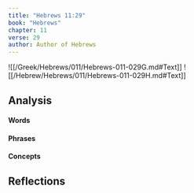 ```yaml
---
title: "Hebrews 11:29"
book: "Hebrews"
chapter: 11
verse: 29
author: Author of Hebrews
---
```

![[/Greek/Hebrews/011/Hebrews-011-029G.md#Text]]
![[/Hebrew/Hebrews/011/Hebrews-011-029H.md#Text]]

## Analysis

#### Words

#### Phrases

#### Concepts

## Reflections
